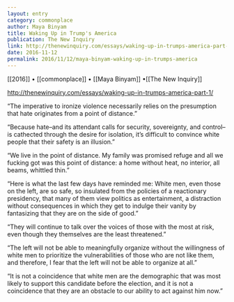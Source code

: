```yaml
---
layout: entry
category: commonplace
author: Maya Binyam
title: Waking Up in Trump's America
publication: The New Inquiry
link: http://thenewinquiry.com/essays/waking-up-in-trumps-america-part-1/
date: 2016-11-12
permalink: 2016/11/12/maya-binyam-waking-up-in-trumps-america
---
```


[[2016]] • [[commonplace]] • [[Maya Binyam]] •[[The New Inquiry]]

http://thenewinquiry.com/essays/waking-up-in-trumps-america-part-1/

“The imperative to ironize violence necessarily relies on the presumption that hate originates from a point of distance.”

“Because hate–and its attendant calls for security, sovereignty, and control–is cathected through the desire for isolation, it’s difficult to convince white people that their safety is an illusion.”

“We live in the point of distance. My family was promised refuge and all we fucking got was this point of distance: a home without heat, no interior, all beams, whittled thin.”

“Here is what the last few days have reminded me: White men, even those on the left, are so safe, so insulated from the policies of a reactionary presidency, that many of them view politics as entertainment, a distraction without consequences in which they get to indulge their vanity by fantasizing that they are on the side of good.”

“They will continue to talk over the voices of those with the most at risk, even though they themselves are the least threatened.”

“The left will not be able to meaningfully organize without the willingness of white men to prioritize the vulnerabilities of those who are not like them, and therefore, I fear that the left will not be able to organize at all.”

“It is not a coincidence that white men are the demographic that was most likely to support this candidate before the election, and it is not a coincidence that they are an obstacle to our ability to act against him now.”
